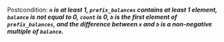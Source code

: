 Postcondition: ***`n` is at least 1, `prefix_balances` contains at least 1 element, `balance` is not equal to 0, `count` is 0, `b` is the first element of `prefix_balances`, and the difference between `x` and `b` is a non-negative multiple of `balance`.***